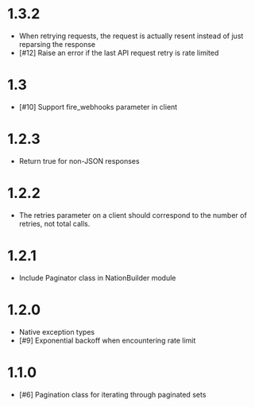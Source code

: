# 1.3.2
- When retrying requests, the request is actually resent instead
  of just reparsing the response
- [#12] Raise an error if the last API request retry is rate limited

# 1.3
- [#10] Support fire_webhooks parameter in client

# 1.2.3
- Return true for non-JSON responses

# 1.2.2
- The retries parameter on a client should correspond to the number of retries,
  not total calls.

# 1.2.1
- Include Paginator class in NationBuilder module

# 1.2.0
- Native exception types
- [#9] Exponential backoff when encountering rate limit

# 1.1.0
- [#6] Pagination class for iterating through paginated sets

